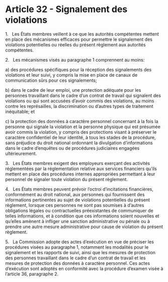 # Article 32 - Signalement des violations


1.   Les États membres veillent à ce que les autorités compétentes mettent en place des mécanismes efficaces pour permettre le signalement des violations potentielles ou réelles du présent règlement aux autorités compétentes.

2.   Les mécanismes visés au paragraphe 1 comprennent au moins:

a) des procédures spécifiques pour la réception des signalements des violations et leur suivi, y compris la mise en place de canaux de communication sûrs pour ces signalements;

b) dans le cadre de leur emploi, une protection adéquate pour les personnes travaillant dans le cadre d’un contrat de travail qui signalent des violations ou qui sont accusées d’avoir commis des violations, au moins contre les représailles, la discrimination ou d’autres types de traitement inéquitable; et

c) la protection des données à caractère personnel concernant à la fois la personne qui signale la violation et la personne physique qui est présumée avoir commis la violation, y compris des protections visant à préserver le caractère confidentiel de leur identité, à tous les stades de la procédure, sans préjudice du droit national ordonnant la divulgation d’informations dans le cadre d’enquêtes ou de procédures judiciaires engagées ultérieurement.

3.   Les États membres exigent des employeurs exerçant des activités réglementées par la réglementation relative aux services financiers qu’ils mettent en place des procédures internes appropriées permettant à leur personnel de signaler toute violation du présent règlement.

4.   Les États membres peuvent prévoir l’octroi d’incitations financières, conformément au droit national, aux personnes qui fournissent des informations pertinentes au sujet de violations potentielles du présent règlement, lorsque ces personnes ne sont pas soumises à d’autres obligations légales ou contractuelles préexistantes de communiquer de telles informations, et à condition que ces informations soient nouvelles et qu’elles amènent à infliger une sanction administrative ou pénale ou à prendre une autre mesure administrative pour cause de violation du présent règlement.

5.   La Commission adopte des actes d’exécution en vue de préciser les procédures visées au paragraphe 1, notamment les modalités pour le signalement et les rapports de suivi, ainsi que les mesures de protection des personnes travaillant dans le cadre d’un contrat de travail et les mesures de protection des données à caractère personnel. Ces actes d’exécution sont adoptés en conformité avec la procédure d’examen visée à l’article 36, paragraphe 2.
